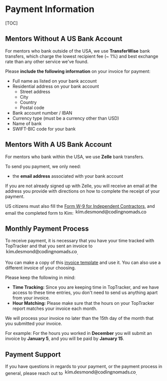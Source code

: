 # Payment Information

[TOC]

## Mentors Without A US Bank Account

For mentors who bank outside of the USA, we use **TransferWise** bank transfers, which charge the lowest recipient fee (~ 1%) and best exchange rate than any other service we've found.

Please **include the following information** on your invoice for payment:

- Full name as listed on your bank account
- Residential address on your bank account
  - Street address
  - City
  - Country
  - Postal code
- Bank account number / IBAN
- Currency type (must be a currency other than USD)
- Name of bank
- SWIFT-BIC code for your bank

## Mentors With A US Bank Account

For mentors who bank within the USA, we use **Zelle** bank transfers.

To send you payment, we only need:

- the **email address** associated with your bank account

If you are not already signed up with Zelle, you will receive an email at the address you provide with directions on how to complete the receipt of your payment.

US citizens must also fill the [Form W-9 for Independent Contractors](https://www.irs.gov/pub/irs-pdf/fw9.pdf), and email the completed form to Kim: <img style="display: inline-block;" alt="contact address for kim" src="../images/email_kim.png"/>

## Monthly Payment Process

To receive payment, it is necessary that you have your time tracked with TopTracker and that you sent an invoice to <img style="display: inline-block;" alt="contact address for kim" src="../images/email_kim.png"/>.

You can make a copy of this [invoice template](https://docs.google.com/document/d/1-o45pFgiwheTOZCKr38iPZHm9nUzdYUC79GbfePV380/edit?usp=sharing) and use it. You can also use a different invoice of your choosing.

Please keep the following in mind:

- **Time Tracking:** Since you are keeping time in TopTracker, and we have access to these time entries, you don't need to send us anything apart from your invoice.
- **Hour Matching:** Please make sure that the hours on your TopTracker report matches your invoice each month.

We will process your invoice no later than the 15th day of the month that you submitted your invoice.

For example: For the hours you worked in **December** you will submit an invoice by **January 5**, and you will be paid by **January 15**.

## Payment Support

If you have questions in regards to your payment, or the payment process in general, please reach out to <img style="display: inline-block;" alt="contact address for kim" src="../images/email_kim.png"/>.
